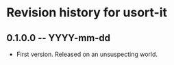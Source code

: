 # Revision history for usort-it

## 0.1.0.0 -- YYYY-mm-dd

* First version. Released on an unsuspecting world.
